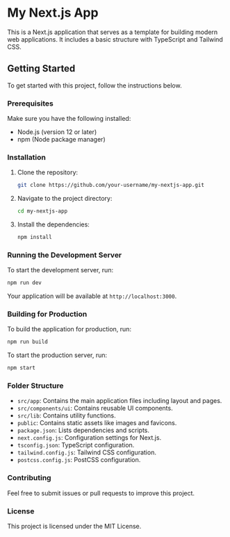 # My Next.js App

This is a Next.js application that serves as a template for building modern web applications. It includes a basic structure with TypeScript and Tailwind CSS.

## Getting Started

To get started with this project, follow the instructions below.

### Prerequisites

Make sure you have the following installed:

- Node.js (version 12 or later)
- npm (Node package manager)

### Installation

1. Clone the repository:

   ```bash
   git clone https://github.com/your-username/my-nextjs-app.git
   ```

2. Navigate to the project directory:

   ```bash
   cd my-nextjs-app
   ```

3. Install the dependencies:

   ```bash
   npm install
   ```

### Running the Development Server

To start the development server, run:

```bash
npm run dev
```

Your application will be available at `http://localhost:3000`.

### Building for Production

To build the application for production, run:

```bash
npm run build
```

To start the production server, run:

```bash
npm start
```

### Folder Structure

- `src/app`: Contains the main application files including layout and pages.
- `src/components/ui`: Contains reusable UI components.
- `src/lib`: Contains utility functions.
- `public`: Contains static assets like images and favicons.
- `package.json`: Lists dependencies and scripts.
- `next.config.js`: Configuration settings for Next.js.
- `tsconfig.json`: TypeScript configuration.
- `tailwind.config.js`: Tailwind CSS configuration.
- `postcss.config.js`: PostCSS configuration.

### Contributing

Feel free to submit issues or pull requests to improve this project.

### License

This project is licensed under the MIT License.